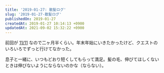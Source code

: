 ```yaml
---
title: '2019-01-27: 散髪ログ'
slug: '2019-01-27-散髪ログ'
publishedOn: 2019-01-27
createdAt: 2019-01-27 10:14:13 +0900
updatedAt: 2021-09-02 15:32:22 +0900
---
```

前回が [11/11](https://diary.shu-cream.net/2018/11/11/haircut.html) なので二ヶ月半くらい。年末年始にいきたかったけど、クエストのいろいろでずっと行けてなかった。

息子と一緒に、いつもどおり短くしてもらって満足。髪の毛、伸びてほしくないときは伸びないようにならないのかな（ならない）。
